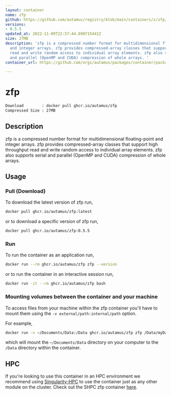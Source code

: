 ```yaml
---
layout: container
name: zfp
github: https://github.com/autamus/registry/blob/main/containers/z/zfp/spack.yaml
versions:
- 0.5.5
updated_at: 2022-11-09T22:57:44.890715441Z
size: 27MB
description: 'zfp is a compressed number format for multidimensional floating-point
  and integer arrays. zfp provides compressed-array classes that support high throughput
  read and write random access to individual array elements. zfp also supports serial
  and parallel (OpenMP and CUDA) compression of whole arrays. '
container_url: https://github.com/orgs/autamus/packages/container/package/zfp

---
```

# zfp
```bash 
Download        : docker pull ghcr.io/autamus/zfp
Compressed Size : 27MB
```

## Description
zfp is a compressed number format for multidimensional floating-point and integer arrays. zfp provides compressed-array classes that support high throughput read and write random access to individual array elements. zfp also supports serial and parallel (OpenMP and CUDA) compression of whole arrays. 

## Usage
### Pull (Download)
To download the latest version of zfp run,

```bash
docker pull ghcr.io/autamus/zfp:latest
```

or to download a specific version of zfp run,

```bash
docker pull ghcr.io/autamus/zfp:0.5.5
```
### Run
To run the container as an application run,
```bash
docker run --rm ghcr.io/autamus/zfp zfp --version
```

or to run the container in an interactive session run,
```bash
docker run -it --rm ghcr.io/autamus/zfp bash
```

### Mounting volumes between the container and your machine
To access files from your machine within the zfp container you'll have to mount them using the `-v external/path:internal/path` option.

For example,
```bash
docker run -v ~/Documents/Data:/Data ghcr.io/autamus/zfp zfp /Data/myData.csv
```
which will mount the `~/Documents/Data` directory on your computer to the `/Data` directory within the container.

## HPC
If you're looking to use this container in an HPC environment we recommend using [Singularity-HPC](https://singularity-hpc.readthedocs.io) to use the container just as any other module on the cluster. Check out the SHPC zfp container [here](https://singularityhub.github.io/singularity-hpc/r/ghcr.io-autamus-zfp/).
